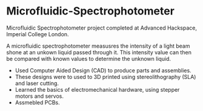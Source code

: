 # Microfluidic-Spectrophotometer
Microfluidic Spectrophotometer project completed at Advanced Hackspace, Imperial College London.

A microfluidic spectrophotometer measusres the intensity of a light beam shone at an unkown liquid passed through it. This intensity value can then be compared with known values to determine the unknown liquid.

- Used Computer Aided Design (CAD) to produce parts and assemblies. 
- These designs were to used to 3D printed using stereolithography (SLA) and laser cutting.
- Learned the basics of electromechanical hardware, using stepper motors and servos.
- Assmebled PCBs.


